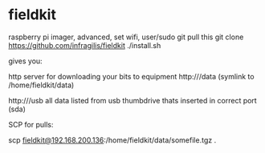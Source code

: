 # fieldkit
raspberry pi imager, advanced, set wifi, user/sudo 
git pull this
git clone https://github.com/infragilis/fieldkit
./install.sh

gives you:

http server for downloading your bits to equipment
http://<yourip>/data  (symlink to /home/fieldkit/data)

http://<yourip>/usb  all data listed from usb thumbdrive thats inserted in correct port (sda)

SCP for pulls:

scp  fieldkit@192.168.200.136:/home/fieldkit/data/somefile.tgz .
